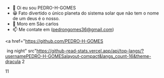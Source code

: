 - 👋 Oi eu sou PEDRO-H-GOMES
- 😁 Fato divertido o único planeta do sistema solar que não tem o nome de um deus é o nosso.
- 🏡 Moro em São carlos
- 📫 Me contate em (pedrongomes36@gmail.com)

<a href="https://github.com/PEDRO-H-GOMES

<img height="1" src="https://gith-read stats.vercel.app/apiusername PEDRO-H-GOMES construetheme-draculainclude all commits-truecount_private-true"> ing night" src"https://github-read-stats.vercel.app/api/top-langs/?usernamePEDRO-H-GOMESalayout-compact&langs_count-16&theme-dracula 2

</div>

11
